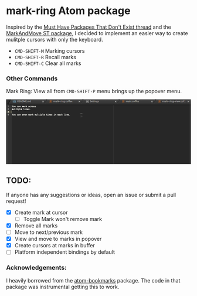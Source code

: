 # mark-ring Atom package

Inspired by the [Must Have Packages That Don't Exist thread](https://discuss.atom.io/t/must-have-packages-that-dont-exist/12665) and the [MarkAndMove ST package](https://github.com/colinta/SublimeMarkAndMove), I decided to implement an easier way to create mulitple cursors with only the keyboard.

- `CMD-SHIFT-M` Marking cursors
- `CMD-SHIFT-R` Recall marks
- `CMD-SHIFT-C` Clear all marks

### Other Commands

Mark Ring: View all from `CMD-SHIFT-P` menu brings up the popover menu.


![A screenshot of your mark-ring](https://raw.githubusercontent.com/JHonaker/mark-ring/master/mark-ring.gif)

## TODO:

If anyone has any suggestions or ideas, open an issue or submit a pull request!

- [X] Create mark at cursor
    - [ ] Toggle Mark won't remove mark
- [X] Remove all marks
- [ ] Move to next/previous mark
- [X] View and move to marks in popover
- [X] Create cursors at marks in buffer
- [ ] Platform independent bindings by default

### Acknowledgements:

I heavily borrowed from the [atom-bookmarks](https://github.com/atom/bookmarks) package. The code in that package was instrumental getting this to work.
